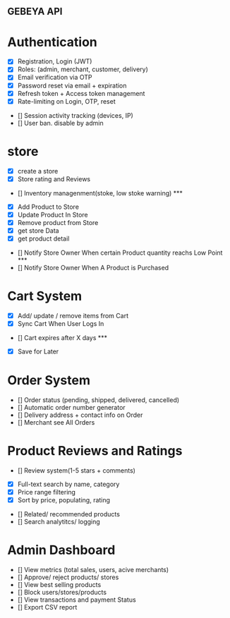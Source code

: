 ## GEBEYA API

# Authentication
 - [x] Registration, Login (JWT)
 - [x] Roles: (admin, merchant, customer, delivery)
 - [x] Email verification via OTP
 - [x] Password reset via email + expiration
 - [x] Refresh token + Access token management
 - [x] Rate-limiting on Login, OTP, reset
 - [] Session activity tracking (devices, IP)
 - [] User ban. disable by admin

# store 
  - [x] create a store
  - [x] Store rating and Reviews
  - [] Inventory managenment(stoke, low stoke warning) ***
  - [x] Add Product to Store
  - [x] Update Product In Store
  - [x] Remove product from Store 
  - [x] get store Data
  - [x] get product detail 
  - [] Notify Store Owner When certain Product quantity reachs Low Point ***
  - [] Notify Store Owner When A Product is Purchased

# Cart System
  - [x] Add/ update / remove items from Cart
  - [x] Sync Cart When User Logs In
  - [] Cart expires after X days  ***
  - [x] Save for Later

# Order System
  - [] Order status (pending, shipped, delivered, cancelled)
  - [] Automatic order number generator
  - [] Delivery address + contact info on Order
  - [] Merchant see All Orders

# Product Reviews and Ratings
  - [] Review system(1-5 stars + comments)
  - [x] Full-text search by name,  category
  - [x] Price range filtering
  - [x] Sort by price, populating, rating
  - [] Related/ recommended products
  - [] Search analytitcs/ logging

# Admin Dashboard
  - [] View metrics (total sales, users, acive merchants)
  - [] Approve/ reject products/ stores
  - [] View best selling products
  - [] Block users/stores/products
  - [] View transactions and payment Status
  - [] Export CSV report


<!-- # Customer
  [] register
  [] search store
  [] search product
  [] send email when purchase made
  [] make a purchase 
  [] add  -->
